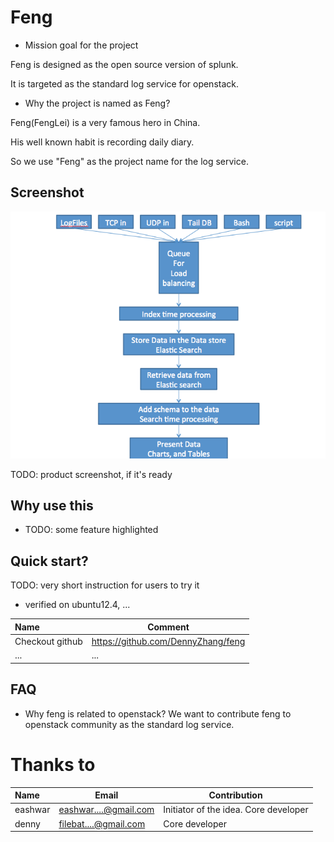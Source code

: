 Feng
=========
- Mission goal for the project 

Feng is designed as the open source version of splunk. 

It is targeted as the standard log service for openstack.

- Why the project is named as Feng? 

Feng(FengLei) is a very famous hero in China. 

His well known habit is recording daily diary. 

So we use "Feng" as the project name for the log service.


## Screenshot
![](./images/design1.png)

TODO: product screenshot, if it's ready

## Why use this
- TODO: some feature highlighted

## Quick start?
TODO: very short instruction for users to try it

- verified on ubuntu12.4, ...

| Name | Comment |
|:-----------------|----|
| Checkout github | https://github.com/DennyZhang/feng |
|... | ...|

## FAQ
- Why feng is related to openstack?
We want to contribute feng to openstack community as the standard log service.

# Thanks to

| Name | Email | Contribution |
|:--------|---------------|------------------|
|eashwar | eashwar....@gmail.com | Initiator of the idea. Core developer |
|denny | filebat....@gmail.com | Core developer |
